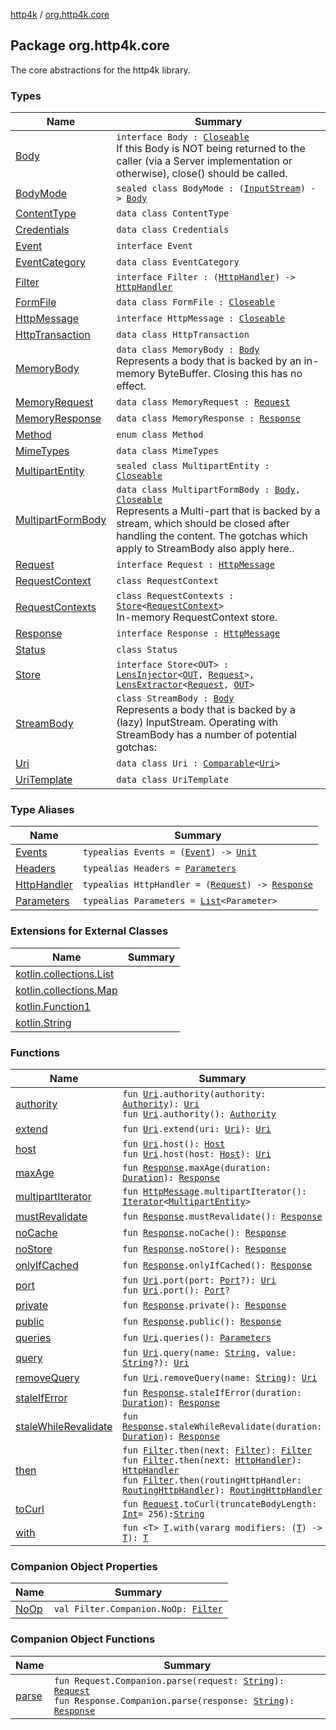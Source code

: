 [http4k](../index.md) / [org.http4k.core](./index.md)

## Package org.http4k.core

The core abstractions for the http4k library.

### Types

| Name | Summary |
|---|---|
| [Body](-body/index.md) | `interface Body : `[`Closeable`](https://docs.oracle.com/javase/9/docs/api/java/io/Closeable.html)<br>If this Body is NOT being returned to the caller (via a Server implementation or otherwise), close() should be called. |
| [BodyMode](-body-mode/index.md) | `sealed class BodyMode : (`[`InputStream`](https://docs.oracle.com/javase/9/docs/api/java/io/InputStream.html)`) -> `[`Body`](-body/index.md) |
| [ContentType](-content-type/index.md) | `data class ContentType` |
| [Credentials](-credentials/index.md) | `data class Credentials` |
| [Event](-event/index.md) | `interface Event` |
| [EventCategory](-event-category/index.md) | `data class EventCategory` |
| [Filter](-filter/index.md) | `interface Filter : (`[`HttpHandler`](-http-handler.md)`) -> `[`HttpHandler`](-http-handler.md) |
| [FormFile](-form-file/index.md) | `data class FormFile : `[`Closeable`](https://docs.oracle.com/javase/9/docs/api/java/io/Closeable.html) |
| [HttpMessage](-http-message/index.md) | `interface HttpMessage : `[`Closeable`](https://docs.oracle.com/javase/9/docs/api/java/io/Closeable.html) |
| [HttpTransaction](-http-transaction/index.md) | `data class HttpTransaction` |
| [MemoryBody](-memory-body/index.md) | `data class MemoryBody : `[`Body`](-body/index.md)<br>Represents a body that is backed by an in-memory ByteBuffer. Closing this has no effect. |
| [MemoryRequest](-memory-request/index.md) | `data class MemoryRequest : `[`Request`](-request/index.md) |
| [MemoryResponse](-memory-response/index.md) | `data class MemoryResponse : `[`Response`](-response/index.md) |
| [Method](-method/index.md) | `enum class Method` |
| [MimeTypes](-mime-types/index.md) | `data class MimeTypes` |
| [MultipartEntity](-multipart-entity/index.md) | `sealed class MultipartEntity : `[`Closeable`](https://docs.oracle.com/javase/9/docs/api/java/io/Closeable.html) |
| [MultipartFormBody](-multipart-form-body/index.md) | `data class MultipartFormBody : `[`Body`](-body/index.md)`, `[`Closeable`](https://docs.oracle.com/javase/9/docs/api/java/io/Closeable.html)<br>Represents a Multi-part that is backed by a stream, which should be closed after handling the content. The gotchas which apply to StreamBody also apply here.. |
| [Request](-request/index.md) | `interface Request : `[`HttpMessage`](-http-message/index.md) |
| [RequestContext](-request-context/index.md) | `class RequestContext` |
| [RequestContexts](-request-contexts/index.md) | `class RequestContexts : `[`Store`](-store/index.md)`<`[`RequestContext`](-request-context/index.md)`>`<br>In-memory RequestContext store. |
| [Response](-response/index.md) | `interface Response : `[`HttpMessage`](-http-message/index.md) |
| [Status](-status/index.md) | `class Status` |
| [Store](-store/index.md) | `interface Store<OUT> : `[`LensInjector`](../org.http4k.lens/-lens-injector/index.md)`<`[`OUT`](-store/index.md#OUT)`, `[`Request`](-request/index.md)`>, `[`LensExtractor`](../org.http4k.lens/-lens-extractor/index.md)`<`[`Request`](-request/index.md)`, `[`OUT`](-store/index.md#OUT)`>` |
| [StreamBody](-stream-body/index.md) | `class StreamBody : `[`Body`](-body/index.md)<br>Represents a body that is backed by a (lazy) InputStream. Operating with StreamBody has a number of potential gotchas: |
| [Uri](-uri/index.md) | `data class Uri : `[`Comparable`](https://kotlinlang.org/api/latest/jvm/stdlib/kotlin/-comparable/index.html)`<`[`Uri`](-uri/index.md)`>` |
| [UriTemplate](-uri-template/index.md) | `data class UriTemplate` |

### Type Aliases

| Name | Summary |
|---|---|
| [Events](-events.md) | `typealias Events = (`[`Event`](-event/index.md)`) -> `[`Unit`](https://kotlinlang.org/api/latest/jvm/stdlib/kotlin/-unit/index.html) |
| [Headers](-headers.md) | `typealias Headers = `[`Parameters`](-parameters.md) |
| [HttpHandler](-http-handler.md) | `typealias HttpHandler = (`[`Request`](-request/index.md)`) -> `[`Response`](-response/index.md) |
| [Parameters](-parameters.md) | `typealias Parameters = `[`List`](https://kotlinlang.org/api/latest/jvm/stdlib/kotlin.collections/-list/index.html)`<Parameter>` |

### Extensions for External Classes

| Name | Summary |
|---|---|
| [kotlin.collections.List](kotlin.collections.-list/index.md) |  |
| [kotlin.collections.Map](kotlin.collections.-map/index.md) |  |
| [kotlin.Function1](kotlin.-function1/index.md) |  |
| [kotlin.String](kotlin.-string/index.md) |  |

### Functions

| Name | Summary |
|---|---|
| [authority](authority.md) | `fun `[`Uri`](-uri/index.md)`.authority(authority: `[`Authority`](../org.http4k.cloudnative.env/-authority/index.md)`): `[`Uri`](-uri/index.md)<br>`fun `[`Uri`](-uri/index.md)`.authority(): `[`Authority`](../org.http4k.cloudnative.env/-authority/index.md) |
| [extend](extend.md) | `fun `[`Uri`](-uri/index.md)`.extend(uri: `[`Uri`](-uri/index.md)`): `[`Uri`](-uri/index.md) |
| [host](host.md) | `fun `[`Uri`](-uri/index.md)`.host(): `[`Host`](../org.http4k.cloudnative.env/-host/index.md)<br>`fun `[`Uri`](-uri/index.md)`.host(host: `[`Host`](../org.http4k.cloudnative.env/-host/index.md)`): `[`Uri`](-uri/index.md) |
| [maxAge](max-age.md) | `fun `[`Response`](-response/index.md)`.maxAge(duration: `[`Duration`](https://docs.oracle.com/javase/9/docs/api/java/time/Duration.html)`): `[`Response`](-response/index.md) |
| [multipartIterator](multipart-iterator.md) | `fun `[`HttpMessage`](-http-message/index.md)`.multipartIterator(): `[`Iterator`](https://kotlinlang.org/api/latest/jvm/stdlib/kotlin.collections/-iterator/index.html)`<`[`MultipartEntity`](-multipart-entity/index.md)`>` |
| [mustRevalidate](must-revalidate.md) | `fun `[`Response`](-response/index.md)`.mustRevalidate(): `[`Response`](-response/index.md) |
| [noCache](no-cache.md) | `fun `[`Response`](-response/index.md)`.noCache(): `[`Response`](-response/index.md) |
| [noStore](no-store.md) | `fun `[`Response`](-response/index.md)`.noStore(): `[`Response`](-response/index.md) |
| [onlyIfCached](only-if-cached.md) | `fun `[`Response`](-response/index.md)`.onlyIfCached(): `[`Response`](-response/index.md) |
| [port](port.md) | `fun `[`Uri`](-uri/index.md)`.port(port: `[`Port`](../org.http4k.cloudnative.env/-port/index.md)`?): `[`Uri`](-uri/index.md)<br>`fun `[`Uri`](-uri/index.md)`.port(): `[`Port`](../org.http4k.cloudnative.env/-port/index.md)`?` |
| [private](private.md) | `fun `[`Response`](-response/index.md)`.private(): `[`Response`](-response/index.md) |
| [public](public.md) | `fun `[`Response`](-response/index.md)`.public(): `[`Response`](-response/index.md) |
| [queries](queries.md) | `fun `[`Uri`](-uri/index.md)`.queries(): `[`Parameters`](-parameters.md) |
| [query](query.md) | `fun `[`Uri`](-uri/index.md)`.query(name: `[`String`](https://kotlinlang.org/api/latest/jvm/stdlib/kotlin/-string/index.html)`, value: `[`String`](https://kotlinlang.org/api/latest/jvm/stdlib/kotlin/-string/index.html)`?): `[`Uri`](-uri/index.md) |
| [removeQuery](remove-query.md) | `fun `[`Uri`](-uri/index.md)`.removeQuery(name: `[`String`](https://kotlinlang.org/api/latest/jvm/stdlib/kotlin/-string/index.html)`): `[`Uri`](-uri/index.md) |
| [staleIfError](stale-if-error.md) | `fun `[`Response`](-response/index.md)`.staleIfError(duration: `[`Duration`](https://docs.oracle.com/javase/9/docs/api/java/time/Duration.html)`): `[`Response`](-response/index.md) |
| [staleWhileRevalidate](stale-while-revalidate.md) | `fun `[`Response`](-response/index.md)`.staleWhileRevalidate(duration: `[`Duration`](https://docs.oracle.com/javase/9/docs/api/java/time/Duration.html)`): `[`Response`](-response/index.md) |
| [then](then.md) | `fun `[`Filter`](-filter/index.md)`.then(next: `[`Filter`](-filter/index.md)`): `[`Filter`](-filter/index.md)<br>`fun `[`Filter`](-filter/index.md)`.then(next: `[`HttpHandler`](-http-handler.md)`): `[`HttpHandler`](-http-handler.md)<br>`fun `[`Filter`](-filter/index.md)`.then(routingHttpHandler: `[`RoutingHttpHandler`](../org.http4k.routing/-routing-http-handler/index.md)`): `[`RoutingHttpHandler`](../org.http4k.routing/-routing-http-handler/index.md) |
| [toCurl](to-curl.md) | `fun `[`Request`](-request/index.md)`.toCurl(truncateBodyLength: `[`Int`](https://kotlinlang.org/api/latest/jvm/stdlib/kotlin/-int/index.html)` = 256): `[`String`](https://kotlinlang.org/api/latest/jvm/stdlib/kotlin/-string/index.html) |
| [with](with.md) | `fun <T> `[`T`](with.md#T)`.with(vararg modifiers: (`[`T`](with.md#T)`) -> `[`T`](with.md#T)`): `[`T`](with.md#T) |

### Companion Object Properties

| Name | Summary |
|---|---|
| [NoOp](-no-op.md) | `val Filter.Companion.NoOp: `[`Filter`](-filter/index.md) |

### Companion Object Functions

| Name | Summary |
|---|---|
| [parse](parse.md) | `fun Request.Companion.parse(request: `[`String`](https://kotlinlang.org/api/latest/jvm/stdlib/kotlin/-string/index.html)`): `[`Request`](-request/index.md)<br>`fun Response.Companion.parse(response: `[`String`](https://kotlinlang.org/api/latest/jvm/stdlib/kotlin/-string/index.html)`): `[`Response`](-response/index.md) |
